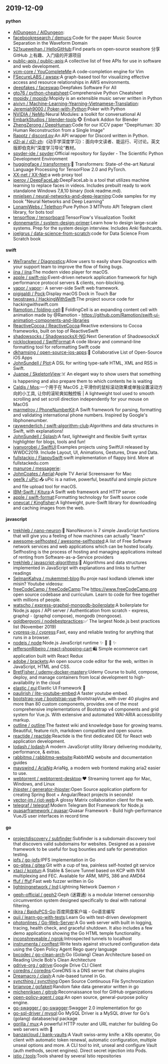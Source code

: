 ## 2019-12-09

#### python
* [AIDungeon / AIDungeon](https://github.com/AIDungeon/AIDungeon):
* [facebookresearch / demucs](https://github.com/facebookresearch/demucs):Code for the paper Music Source Separation in the Waveform Domain
* [521xueweihan / HelloGitHub](https://github.com/521xueweihan/HelloGitHub):Find pearls on open-source seashore 分享 GitHub 上有趣、入门级的开源项目
* [public-apis / public-apis](https://github.com/public-apis/public-apis):A collective list of free APIs for use in software and web development.
* [ycm-core / YouCompleteMe](https://github.com/ycm-core/YouCompleteMe):A code-completion engine for Vim
* [FSecureLABS / awspx](https://github.com/FSecureLABS/awspx):A graph-based tool for visualizing effective access and resource relationships in AWS environments.
* [deepfakes / faceswap](https://github.com/deepfakes/faceswap):Deepfakes Software For All
* [gto76 / python-cheatsheet](https://github.com/gto76/python-cheatsheet):Comprehensive Python Cheatsheet
* [mopidy / mopidy](https://github.com/mopidy/mopidy):Mopidy is an extensible music server written in Python
* [aivivn / Machine-Learning-Yearning-Vietnamese-Translation](https://github.com/aivivn/Machine-Learning-Yearning-Vietnamese-Translation):
* [Jeremiah9000 / Poker-with-Python](https://github.com/Jeremiah9000/Poker-with-Python):Poker with Python
* [NVIDIA / NeMo](https://github.com/NVIDIA/NeMo):Neural Modules: a toolkit for conversational AI
* [EmbarkStudios / blender-tools](https://github.com/EmbarkStudios/blender-tools):🐵
Embark Addon for Blender
* [ZhengZerong / DeepHuman](https://github.com/ZhengZerong/DeepHuman):Code for our ICCV paper "DeepHuman: 3D Human Reconstruction from a Single Image"
* [Rapptz / discord.py](https://github.com/Rapptz/discord.py):An API wrapper for Discord written in Python.
* [d2l-ai / d2l-zh](https://github.com/d2l-ai/d2l-zh):《动手学深度学习》：面向中文读者、能运行、可讨论。英文版即伯克利“深度学习导论”教材。
* [spyder-ide / spyder](https://github.com/spyder-ide/spyder):Official repository for Spyder - The Scientific Python Development Environment
* [huggingface / transformers](https://github.com/huggingface/transformers):🤗
Transformers: State-of-the-art Natural Language Processing for TensorFlow 2.0 and PyTorch.
* [XX-net / XX-Net](https://github.com/XX-net/XX-Net):a web proxy tool
* [iperov / DeepFaceLab](https://github.com/iperov/DeepFaceLab):DeepFaceLab is a tool that utilizes machine learning to replace faces in videos. Includes prebuilt ready to work standalone Windows 7,8,10 binary (look readme.md).
* [mnielsen / neural-networks-and-deep-learning](https://github.com/mnielsen/neural-networks-and-deep-learning):Code samples for my book "Neural Networks and Deep Learning"
* [LonamiWebs / Telethon](https://github.com/LonamiWebs/Telethon):Pure Python 3 MTProto API Telegram client library, for bots too!
* [tensorflow / tensorboard](https://github.com/tensorflow/tensorboard):TensorFlow's Visualization Toolkit
* [donnemartin / system-design-primer](https://github.com/donnemartin/system-design-primer):Learn how to design large-scale systems. Prep for the system design interview. Includes Anki flashcards.
* [joelgrus / data-science-from-scratch](https://github.com/joelgrus/data-science-from-scratch):code for Data Science From Scratch book

#### swift
* [WeTransfer / Diagnostics](https://github.com/WeTransfer/Diagnostics):Allow users to easily share Diagnostics with your support team to improve the flow of fixing bugs.
* [iina / iina](https://github.com/iina/iina):The modern video player for macOS.
* [apple / swift-nio](https://github.com/apple/swift-nio):Event-driven network application framework for high performance protocol servers & clients, non-blocking.
* [vapor / vapor](https://github.com/vapor/vapor):💧
A server-side Swift web framework.
* [pigigaldi / Pock](https://github.com/pigigaldi/Pock):Display macOS Dock in Touch Bar
* [twostraws / HackingWithSwift](https://github.com/twostraws/HackingWithSwift):The project source code for hackingwithswift.com
* [Ramotion / folding-cell](https://github.com/Ramotion/folding-cell):📃
FoldingCell is an expanding content cell with animation made by @Ramotion - https://github.com/Ramotion/swift-ui-animation-components-and-libraries
* [ReactiveCocoa / ReactiveCocoa](https://github.com/ReactiveCocoa/ReactiveCocoa):Reactive extensions to Cocoa frameworks, built on top of ReactiveSwift
* [shadowsocks / ShadowsocksX-NG](https://github.com/shadowsocks/ShadowsocksX-NG):Next Generation of ShadowsocksX
* [nicklockwood / SwiftFormat](https://github.com/nicklockwood/SwiftFormat):A code library and command-line formatting tool for reformatting Swift code
* [dkhamsing / open-source-ios-apps](https://github.com/dkhamsing/open-source-ios-apps):📱
Collaborative List of Open-Source iOS Apps
* [JohnSundell / Plot](https://github.com/JohnSundell/Plot):A DSL for writing type-safe HTML, XML and RSS in Swift.
* [Juanpe / SkeletonView](https://github.com/Juanpe/SkeletonView):☠️
An elegant way to show users that something is happening and also prepare them to which contents he is waiting
* [Caldis / Mos](https://github.com/Caldis/Mos):一个用于在 MacOS 上平滑你的鼠标滚动效果或单独设置滚动方向的小工具, 让你的滚轮爽如触控板 | A lightweight tool used to smooth scrolling and set scroll direction independently for your mouse on MacOS
* [marmelroy / PhoneNumberKit](https://github.com/marmelroy/PhoneNumberKit):A Swift framework for parsing, formatting and validating international phone numbers. Inspired by Google's libphonenumber.
* [raywenderlich / swift-algorithm-club](https://github.com/raywenderlich/swift-algorithm-club):Algorithms and data structures in Swift, with explanations!
* [JohnSundell / Splash](https://github.com/JohnSundell/Splash):A fast, lightweight and flexible Swift syntax highlighter for blogs, tools and fun!
* [ivanvorobei / SwiftUI](https://github.com/ivanvorobei/SwiftUI):Examples projects using SwiftUI released by WWDC2019. Include Layout, UI, Animations, Gestures, Draw and Data.
* [fullstackio / FlappySwift](https://github.com/fullstackio/FlappySwift):swift implementation of flappy bird. More at fullstackedu.com
* [manuroe / messagerie](https://github.com/manuroe/messagerie):
* [JohnCoates / Aerial](https://github.com/JohnCoates/Aerial):Apple TV Aerial Screensaver for Mac
* [gee1k / uPic](https://github.com/gee1k/uPic):📤
uPic is a native, powerful, beautiful and simple picture and file upload tool for macOS.
* [IBM-Swift / Kitura](https://github.com/IBM-Swift/Kitura):A Swift web framework and HTTP server.
* [apple / swift-format](https://github.com/apple/swift-format):Formatting technology for Swift source code
* [onevcat / Kingfisher](https://github.com/onevcat/Kingfisher):A lightweight, pure-Swift library for downloading and caching images from the web.

#### javascript
* [trekhleb / nano-neuron](https://github.com/trekhleb/nano-neuron):🤖
NanoNeuron is 7 simple JavaScript functions that will give you a feeling of how machines can actually "learn"
* [awesome-selfhosted / awesome-selfhosted](https://github.com/awesome-selfhosted/awesome-selfhosted):A list of Free Software network services and web applications which can be hosted locally. Selfhosting is the process of hosting and managing applications instead of renting from Software-as-a-Service providers
* [trekhleb / javascript-algorithms](https://github.com/trekhleb/javascript-algorithms):📝
Algorithms and data structures implemented in JavaScript with explanations and links to further readings
* [SelmanKahya / mukemmel-blog](https://github.com/SelmanKahya/mukemmel-blog):Bu proje nasıl kodlandı izlemek ister misin? Youtube videosu:
* [freeCodeCamp / freeCodeCamp](https://github.com/freeCodeCamp/freeCodeCamp):The https://www.freeCodeCamp.org open source codebase and curriculum. Learn to code for free together with millions of people.
* [watscho / express-graphql-mongodb-boilerplate](https://github.com/watscho/express-graphql-mongodb-boilerplate):A boilerplate for Node.js apps / API server / Authentication from scratch - express, graphql - (graphql compose), mongodb (mongoose).
* [goldbergyoni / nodebestpractices](https://github.com/goldbergyoni/nodebestpractices):✅
The largest Node.js best practices list (November 2019)
* [cypress-io / cypress](https://github.com/cypress-io/cypress):Fast, easy and reliable testing for anything that runs in a browser.
* [nodejs / node](https://github.com/nodejs/node):Node.js JavaScript runtime
✨
🐢
🚀
✨
* [jeffersonRibeiro / react-shopping-cart](https://github.com/jeffersonRibeiro/react-shopping-cart):🛍️
Simple ecommerce cart application built with React Redux
* [adobe / brackets](https://github.com/adobe/brackets):An open source code editor for the web, written in JavaScript, HTML and CSS.
* [BretFisher / udemy-docker-mastery](https://github.com/BretFisher/udemy-docker-mastery):Udemy Course to build, compose, deploy, and manage containers from local development to high-availability in the cloud
* [elastic / eui](https://github.com/elastic/eui):Elastic UI Framework
🙌
* [paulirish / lite-youtube-embed](https://github.com/paulirish/lite-youtube-embed):A faster youtube embed.
* [bootstrap-vue / bootstrap-vue](https://github.com/bootstrap-vue/bootstrap-vue):BootstrapVue, with over 40 plugins and more than 80 custom components, provides one of the most comprehensive implementations of Bootstrap v4 components and grid system for Vue.js. With extensive and automated WAI-ARIA accessibility markup.
* [outline / outline](https://github.com/outline/outline):The fastest wiki and knowledge base for growing teams. Beautiful, feature rich, markdown compatible and open source.
* [reactide / reactide](https://github.com/reactide/reactide):Reactide is the first dedicated IDE for React web application development.
* [lodash / lodash](https://github.com/lodash/lodash):A modern JavaScript utility library delivering modularity, performance, & extras.
* [rabbitmq / rabbitmq-website](https://github.com/rabbitmq/rabbitmq-website):RabbitMQ website and documentation guides
* [mayswind / AriaNg](https://github.com/mayswind/AriaNg):AriaNg, a modern web frontend making aria2 easier to use.
* [webtorrent / webtorrent-desktop](https://github.com/webtorrent/webtorrent-desktop):❤️
Streaming torrent app for Mac, Windows, and Linux
* [jhipster / generator-jhipster](https://github.com/jhipster/generator-jhipster):Open Source application platform for creating Spring Boot + Angular/React projects in seconds!
* [vector-im / riot-web](https://github.com/vector-im/riot-web):A glossy Matrix collaboration client for the web.
* [telegraf / telegraf](https://github.com/telegraf/telegraf):Modern Telegram Bot Framework for Node.js
* [quasarframework / quasar](https://github.com/quasarframework/quasar):Quasar Framework - Build high-performance VueJS user interfaces in record time

#### go
* [projectdiscovery / subfinder](https://github.com/projectdiscovery/subfinder):Subfinder is a subdomain discovery tool that discovers valid subdomains for websites. Designed as a passive framework to be useful for bug bounties and safe for penetration testing.
* [ipfs / go-ipfs](https://github.com/ipfs/go-ipfs):IPFS implementation in Go
* [go-gitea / gitea](https://github.com/go-gitea/gitea):Git with a cup of tea, painless self-hosted git service
* [xtaci / kcptun](https://github.com/xtaci/kcptun):A Stable & Secure Tunnel based on KCP with N:M multiplexing and FEC. Available for ARM, MIPS, 386 and AMD64
* [ffuf / ffuf](https://github.com/ffuf/ffuf):Fast web fuzzer written in Go
* [lightningnetwork / lnd](https://github.com/lightningnetwork/lnd):Lightning Network Daemon
⚡️
* [geph-official / geph2](https://github.com/geph-official/geph2):Geph (迷霧通) is a modular Internet censorship circumvention system designed specifically to deal with national filtering.
* [iikira / BaiduPCS-Go](https://github.com/iikira/BaiduPCS-Go):百度网盘客户端 - Go语言编写
* [quii / learn-go-with-tests](https://github.com/quii/learn-go-with-tests):Learn Go with test-driven development
* [photonlines / Go-Web-Server](https://github.com/photonlines/Go-Web-Server):A Go web server with built in logging, tracing, health check, and graceful shutdown. It also includes a few demo applications showing the Go HTML temple functionality.
* [inconshreveable / ngrok](https://github.com/inconshreveable/ngrok):Introspected tunnels to localhost
* [instrumenta / conftest](https://github.com/instrumenta/conftest):Write tests against structured configuration data using the Open Policy Agent Rego query language
* [bxcodec / go-clean-arch](https://github.com/bxcodec/go-clean-arch):Go (Golang) Clean Architecture based on Reading Uncle Bob's Clean Architecture
* [gdrive-org / gdrive](https://github.com/gdrive-org/gdrive):Google Drive CLI Client
* [coredns / coredns](https://github.com/coredns/coredns):CoreDNS is a DNS server that chains plugins
* [Dreamacro / clash](https://github.com/Dreamacro/clash):A rule-based tunnel in Go.
* [syncthing / syncthing](https://github.com/syncthing/syncthing):Open Source Continuous File Synchronization
* [brianvoe / gofakeit](https://github.com/brianvoe/gofakeit):Random fake data generator written in go
* [michenriksen / gitrob](https://github.com/michenriksen/gitrob):Reconnaissance tool for GitHub organizations
* [open-policy-agent / opa](https://github.com/open-policy-agent/opa):An open source, general-purpose policy engine.
* [go-swagger / go-swagger](https://github.com/go-swagger/go-swagger):Swagger 2.0 implementation for go
* [go-sql-driver / mysql](https://github.com/go-sql-driver/mysql):Go MySQL Driver is a MySQL driver for Go's (golang) database/sql package
* [gorilla / mux](https://github.com/gorilla/mux):A powerful HTTP router and URL matcher for building Go web servers with
🦍
* [banzaicloud / bank-vaults](https://github.com/banzaicloud/bank-vaults):A Vault swiss-army knife: a K8s operator, Go client with automatic token renewal, automatic configuration, multiple unseal options and more. A CLI tool to init, unseal and configure Vault (auth methods, secret engines). Direct secret injection into Pods.
* [istio / tools](https://github.com/istio/tools):Tools shared by several Istio repositories
